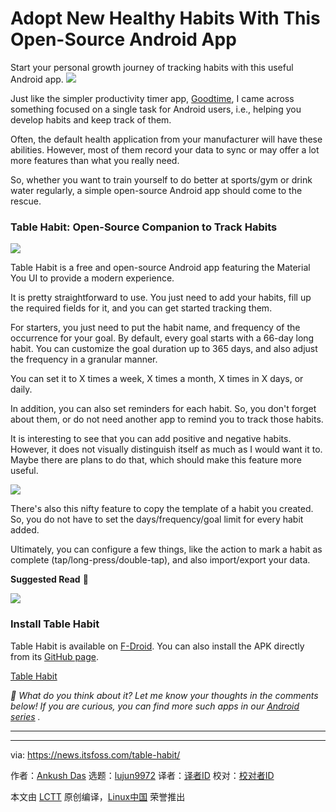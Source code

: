 [#]: subject: "Adopt New Healthy Habits With This Open-Source Android App"
[#]: via: "https://news.itsfoss.com/table-habit/"
[#]: author: "Ankush Das https://news.itsfoss.com/author/ankush/"
[#]: collector: "lujun9972/lctt-scripts-1705972010"
[#]: translator: " "
[#]: reviewer: " "
[#]: publisher: " "
[#]: url: " "

Adopt New Healthy Habits With This Open-Source Android App
======
Start your personal growth journey of tracking habits with this useful
Android app.
[![][1]][2]

Just like the simpler productivity timer app, [Goodtime][3], I came across something focused on a single task for Android users, i.e., helping you develop habits and keep track of them.

Often, the default health application from your manufacturer will have these abilities. However, most of them record your data to sync or may offer a lot more features than what you really need.

So, whether you want to train yourself to do better at sports/gym or drink water regularly, a simple open-source Android app should come to the rescue.

### Table Habit: Open-Source Companion to Track Habits

![][4]

Table Habit is a free and open-source Android app featuring the Material You UI to provide a modern experience.

It is pretty straightforward to use. You just need to add your habits, fill up the required fields for it, and you can get started tracking them.

For starters, you just need to put the habit name, and frequency of the occurrence for your goal. By default, every goal starts with a 66-day long habit. You can customize the goal duration up to 365 days, and also adjust the frequency in a granular manner.

You can set it to X times a week, X times a month, X times in X days, or daily.

In addition, you can also set reminders for each habit. So, you don't forget about them, or do not need another app to remind you to track those habits.

It is interesting to see that you can add positive and negative habits. However, it does not visually distinguish itself as much as I would want it to. Maybe there are plans to do that, which should make this feature more useful.

![][5]

There's also this nifty feature to copy the template of a habit you created. So, you do not have to set the days/frequency/goal limit for every habit added.

Ultimately, you can configure a few things, like the action to mark a habit as complete (tap/long-press/double-tap), and also import/export your data.

**Suggested Read** 📖

![][6]

### Install Table Habit

Table Habit is available on [F-Droid][7]. You can also install the APK directly from its [GitHub page][8].

[Table Habit][7]

_💬 What do you think about it? Let me know your thoughts in the comments below! If you are curious, you can find more such apps in our_ [_Android series_][9] _._

* * *

--------------------------------------------------------------------------------

via: https://news.itsfoss.com/table-habit/

作者：[Ankush Das][a]
选题：[lujun9972][b]
译者：[译者ID](https://github.com/译者ID)
校对：[校对者ID](https://github.com/校对者ID)

本文由 [LCTT](https://github.com/LCTT/TranslateProject) 原创编译，[Linux中国](https://linux.cn/) 荣誉推出

[a]: https://news.itsfoss.com/author/ankush/
[b]: https://github.com/lujun9972
[1]: https://news.itsfoss.com/assets/images/pikapods-banner-v3.webp
[2]: https://www.pikapods.com/?utm_campaign=banner-2024-05&utm_source=itsfoss
[3]: https://news.itsfoss.com/goodtime/
[4]: https://news.itsfoss.com/content/images/2024/08/table-habit-screenshot.jpg
[5]: https://news.itsfoss.com/content/images/2024/08/table-habit-options.jpg
[6]: https://news.itsfoss.com/content/images/size/w256h256/2022/08/android-chrome-192x192.png
[7]: https://f-droid.org/packages/io.github.friesi23.mhabit/
[8]: https://github.com/FriesI23/mhabit
[9]: https://news.itsfoss.com/tag/android/
